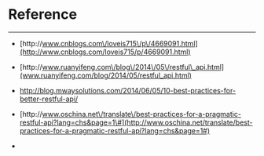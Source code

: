 # Reference

---

* [http:\/\/www.cnblogs.com\/loveis715\/p\/4669091.html](http://www.cnblogs.com/loveis715/p/4669091.html)

* [http:\/\/www.ruanyifeng.com\/blog\/2014\/05\/restful\_api.html](www.ruanyifeng.com/blog/2014/05/restful_api.html)

* [http:\/\/blog.mwaysolutions.com\/2014\/06\/05\/10-best-practices-for-better-restful-api\/](http://blog.mwaysolutions.com/2014/06/05/10-best-practices-for-better-restful-api/)

* [http:\/\/www.oschina.net\/translate\/best-practices-for-a-pragmatic-restful-api?lang=chs&page=1\#](http://www.oschina.net/translate/best-practices-for-a-pragmatic-restful-api?lang=chs&page=1#)

*




